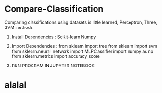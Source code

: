 # Compare-Classification
Comparing classifications using datasets is little learned, Perceptron, Three, SVM methods

1. Install Dependencies : 
Scikit-learn
Numpy


2. Import Dependencies : 
from sklearn import tree
from sklearn import svm
from sklearn.neural_network import MLPClassifier
import numpy as np
from sklearn.metrics import accuracy_score

3. RUN PROGRAM IN JUPYTER NOTEBOOK


# alalal
